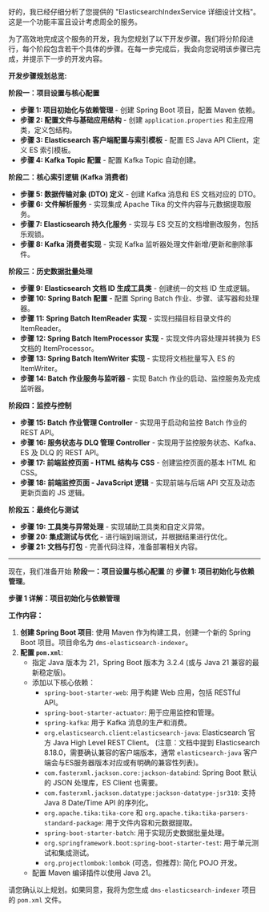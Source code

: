 好的，我已经仔细分析了您提供的 "ElasticsearchIndexService 详细设计文档"。这是一个功能丰富且设计考虑周全的服务。

为了高效地完成这个服务的开发，我为您规划了以下开发步骤。我们将分阶段进行，每个阶段包含若干个具体的步骤。在每一步完成后，我会向您说明该步骤已完成，并提示下一步的开发内容。

**开发步骤规划总览:**

**阶段一：项目设置与核心配置**
* **步骤 1: 项目初始化与依赖管理** - 创建 Spring Boot 项目，配置 Maven 依赖。
* **步骤 2: 配置文件与基础应用结构** - 创建 `application.properties` 和主应用类，定义包结构。
* **步骤 3: Elasticsearch 客户端配置与索引模板** - 配置 ES Java API Client，定义 ES 索引模板。
* **步骤 4: Kafka Topic 配置** - 配置 Kafka Topic 自动创建。

**阶段二：核心索引逻辑 (Kafka 消费者)**
* **步骤 5: 数据传输对象 (DTO) 定义** - 创建 Kafka 消息和 ES 文档对应的 DTO。
* **步骤 6: 文件解析服务** - 实现集成 Apache Tika 的文件内容与元数据提取服务。
* **步骤 7: Elasticsearch 持久化服务** - 实现与 ES 交互的文档增删改服务，包括乐观锁。
* **步骤 8: Kafka 消费者实现** - 实现 Kafka 监听器处理文件新增/更新和删除事件。

**阶段三：历史数据批量处理**
* **步骤 9: Elasticsearch 文档 ID 生成工具类** - 创建统一的文档 ID 生成逻辑。
* **步骤 10: Spring Batch 配置** - 配置 Spring Batch 作业、步骤、读写器和处理器。
* **步骤 11: Spring Batch ItemReader 实现** - 实现扫描目标目录文件的 ItemReader。
* **步骤 12: Spring Batch ItemProcessor 实现** - 实现文件内容处理并转换为 ES 文档的 ItemProcessor。
* **步骤 13: Spring Batch ItemWriter 实现** - 实现将文档批量写入 ES 的 ItemWriter。
* **步骤 14: Batch 作业服务与监听器** - 实现 Batch 作业的启动、监控服务及完成监听器。

**阶段四：监控与控制**
* **步骤 15: Batch 作业管理 Controller** - 实现用于启动和监控 Batch 作业的 REST API。
* **步骤 16: 服务状态与 DLQ 管理 Controller** - 实现用于监控服务状态、Kafka、ES 及 DLQ 的 REST API。
* **步骤 17: 前端监控页面 - HTML 结构与 CSS** - 创建监控页面的基本 HTML 和 CSS。
* **步骤 18: 前端监控页面 - JavaScript 逻辑** - 实现前端与后端 API 交互及动态更新页面的 JS 逻辑。

**阶段五：最终化与测试**
* **步骤 19: 工具类与异常处理** - 实现辅助工具类和自定义异常。
* **步骤 20: 集成测试与优化** - 进行端到端测试，并根据结果进行优化。
* **步骤 21: 文档与打包** - 完善代码注释，准备部署相关内容。

---

现在，我们准备开始 **阶段一：项目设置与核心配置** 的 **步骤 1: 项目初始化与依赖管理**。

**步骤 1 详解：项目初始化与依赖管理**

**工作内容：**
1.  **创建 Spring Boot 项目**: 使用 Maven 作为构建工具，创建一个新的 Spring Boot 项目。项目命名为 `dms-elasticsearch-indexer`。
2.  **配置 `pom.xml`**:
    * 指定 Java 版本为 21，Spring Boot 版本为 3.2.4 (或与 Java 21 兼容的最新稳定版)。
    * 添加以下核心依赖：
        * `spring-boot-starter-web`: 用于构建 Web 应用，包括 RESTful API。
        * `spring-boot-starter-actuator`: 用于应用监控和管理。
        * `spring-kafka`: 用于 Kafka 消息的生产和消费。
        * `org.elasticsearch.client:elasticsearch-java`: Elasticsearch 官方 Java High Level REST Client。 (注意：文档中提到 Elasticsearch 8.18.0，需要确认兼容的客户端版本，通常 `elasticsearch-java` 客户端会与ES服务器版本对应或有明确的兼容性列表)。
        * `com.fasterxml.jackson.core:jackson-databind`: Spring Boot 默认的 JSON 处理库，ES Client 也需要。
        * `com.fasterxml.jackson.datatype:jackson-datatype-jsr310`: 支持 Java 8 Date/Time API 的序列化。
        * `org.apache.tika:tika-core` 和 `org.apache.tika:tika-parsers-standard-package`: 用于文件内容和元数据提取。
        * `spring-boot-starter-batch`: 用于实现历史数据批量处理。
        * `org.springframework.boot:spring-boot-starter-test`: 用于单元测试和集成测试。
        * `org.projectlombok:lombok` (可选，但推荐): 简化 POJO 开发。
    * 配置 Maven 编译插件以使用 Java 21。

请您确认以上规划。如果同意，我将为您生成 `dms-elasticsearch-indexer` 项目的 `pom.xml` 文件。